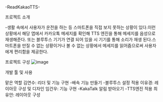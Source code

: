 -ReadKakaoTTS-

프로젝트 소개

-생활 속에서 사용자가 운전을 하는 등 스마트폰을 직접 보지 못하는 상황이 있다.이런 상황에서 해당 앱에서 카카오톡 메세지를 확인해 TTS 엔진을 통해 메세지를 음성으로 재생해준다. 또는 블루투스 기기가 연결 되어 있을 시 기기를 통해 소리가 재생 된다.스마트폰을 만질 수 없는 상황이거나 볼 수 없는 상황에서 메세지를 읽어줌으로써 사용자에게 편리함을 제공한다.


프로젝트 구성
![image](https://github.com/gnunoo/ReadKakaoTTS/assets/97424506/e60037ae-48fe-4bf3-9151-d8f553249991)

개발 툴 및 사용 

맡은 역할
김연수: 리더 및 기능 구현
-배속 기능 만들기
-블루투스 설정 적용
이유경: 레이아웃 구성 및 디자인
임건우: 기능 구현
-KakaTalk 알림 받아오기
-TTS엔진 적용
최유안: 레이아웃 구성

